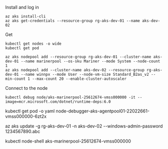 Install and log in
```
az aks install-cli
az aks get-credentials --resource-group rg-aks-dev-01 --name aks-dev-02
```
Get
```
kubectl get nodes -o wide
kubectl get pod
```
```
az aks nodepool add --resource-group rg-aks-dev-01 --cluster-name aks-dev-01 --name marinerpool --os-sku Mariner --mode System --node-count 1
az aks nodepool add --cluster-name aks-dev-02 --resource-group rg-aks-dev-01 --name winnpx --mode User --node-vm-size Standard_B2as_v2 --min-count 1 --max-count 20 --enable-cluster-autoscaler
```
Connect to the node
```
kubectl debug node/aks-marinerpool-25612674-vmss000000 -it --image=mcr.microsoft.com/dotnet/runtime-deps:6.0
```
kubectl get pod -o yaml node-debugger-aks-agentpool01-22022661-vmss000000-6zt2x

az aks update -g rg-aks-dev-01 -n aks-dev-02 --windows-admin-password 1234567890.abc

kubectl node-shell aks-marinerpool-25612674-vmss000000

